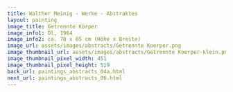 ```yaml
---
title: Walther Meinig - Werke - Abstraktes
layout: painting
image_title: Getrennte Körper
image_info1: Öl, 1964
image_info2: ca. 70 x 65 cm (Höhe x Breite)
image_url: assets/images/abstracts/Getrennte Koerper.png
image_thumbnail_url: assets/images/abstracts/Getrennte Koerper-klein.png
image_thumbnail_pixel_width: 451
image_thumbnail_pixel_height: 519
back_url: paintings_abstracts_04a.html
next_url: paintings_abstracts_06.html
---
```

